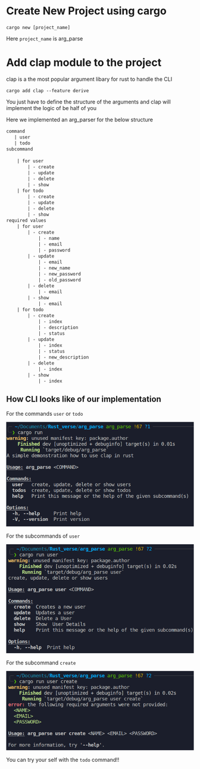 # Create New Project using cargo

```
cargo new [project_name]
```
Here `project_name` is arg_parse

# Add clap module to the project
clap is a the most popular argument libary for rust to handle the CLI
```
cargo add clap --feature derive
```
You just have to define the structure of the arguments and clap will implement the logic of be half of you

Here we implemented an arg_parser for the below structure

```
command
   | user
   | todo
subcommand
    
    | for user 
        | - create
        | - update
        | - delete
        | - show
    | for todo    
        | - create
        | - update
        | - delete
        | - show
required values
    | for user
        | - create 
            | - name
            | - email
            | - password
        | - update
            | - email
            | - new_name
            | - new_password
            | - old_password
        | - delete
            | - email
        | - show
            | - email
    | for todo 
        | - create
            | - index
            | - description
            | - status
        | - update
            | - index
            | - status
            | - new_description
        | - delete
            | - index
        | - show 
            | - index
```

## How CLI looks like  of our implementation
For the commands `user` or `todo`

![Packet Encapsulation](https://github.com/REZ-OAN/Rust_verse/blob/arg_parse/images/commands.png)

For the subcommands of `user`

![Packet Encapsulation](https://github.com/REZ-OAN/Rust_verse/blob/arg_parse/images/user_subcommands.png)

For the subcommand `create`

![Packet Encapsulation](https://github.com/REZ-OAN/Rust_verse/blob/arg_parse/images/user_create_values.png)

You can try your self with the `todo` command!!

